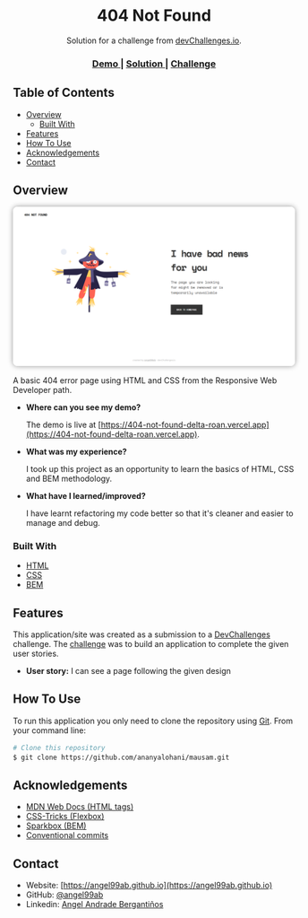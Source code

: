 <div align="center">
  <h1>404 Not Found</h1>
</div>

<div align="center">
   Solution for a challenge from  <a href="http://devchallenges.io" target="_blank">devChallenges.io</a>.
</div>

<div align="center">
  <h3>
    <a href="https://404-not-found-delta-roan.vercel.app">
      Demo
    </a>
    <span> | </span>
    <a href="https://github.com/angel99ab/devchallenges-projects/tree/master/404_Not_Found">
      Solution
    </a>
    <span> | </span>
    <a href="https://devchallenges.io/challenges/wBunSb7FPrIepJZAg0sY">
      Challenge
    </a>
  </h3>
</div>

## Table of Contents

- [Overview](#overview)
  - [Built With](#built-with)
- [Features](#features)
- [How To Use](#how-to-use)
- [Acknowledgements](#acknowledgements)
- [Contact](#contact)

## Overview

<img src="./assets/previews/desktop.png" style="border-radius: 8px; box-shadow: 0px 0px 10px #979797;">

A basic 404 error page using HTML and CSS from the Responsive Web Developer path.

- **Where can you see my demo?**

  The demo is live at [https://404-not-found-delta-roan.vercel.app](https://404-not-found-delta-roan.vercel.app).

- **What was my experience?**

  I took up this project as an opportunity to learn the basics of HTML, CSS and BEM methodology.

- **What have I learned/improved?**

  I have learnt refactoring my code better so that it's cleaner and easier to manage and debug.

### Built With

- [HTML](https://developer.mozilla.org/en-US/docs/Web/HTML)
- [CSS](https://developer.mozilla.org/en-US/docs/Web/CSS)
- [BEM](https://getbem.com/introduction/)

## Features

This application/site was created as a submission to a [DevChallenges](https://devchallenges.io) challenge. The [challenge](https://devchallenges.io/challenges/wBunSb7FPrIepJZAg0sY) was to build an application to complete the given user stories.

- **User story:** I can see a page following the given design

## How To Use

To run this application you only need to clone the repository using [Git](https://git-scm.com). From your command line:

```bash
# Clone this repository
$ git clone https://github.com/ananyalohani/mausam.git
```

## Acknowledgements

- [MDN Web Docs (HTML tags)](https://developer.mozilla.org/en-US)
- [CSS-Tricks (Flexbox)](https://css-tricks.com/snippets/css/a-guide-to-flexbox)
- [Sparkbox (BEM)](https://sparkbox.com/foundry/bem_by_example)
- [Conventional commits](https://www.conventionalcommits.org/en/v1.0.0)

## Contact

- Website: [https://angel99ab.github.io](https://angel99ab.github.io)
- GitHub: [@angel99ab](https://github.com/angel99ab)
- Linkedin: [Angel Andrade Bergantiños](https://www.linkedin.com/in/angel-andrade-berganti%C3%B1os-3791a7176/)
